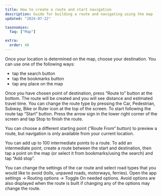 ```yaml
---
title: How to create a route and start navigation
description: Guide for building a route and navigating using the map
updated: "2024-07-22"

taxonomies:
  faq: ["Map"]

extra:
  order: 40
---
```


Once your location is determined on the map, choose your destination.
You can use one of the following ways:

* tap the search button
* tap the bookmarks button
* tap any place on the map

Once you have chosen point of destination, press “Route to” button at the bottom. The route will be created and you will see distance and estimated travel time. You can change the route type by pressing the Car, Pedestrian, Subway, Bike or Ruler icon at the top of the screen. To start following the route tap “Start” button. Press the arrow sign in the lower right corner of the screen and tap Stop to finish the route.

You can choose a different starting point (“Route From“ button) to preview a route, but navigation is only available from your current location.

You can add up to 100 intermediate points to a route. To add an intermediate point, create a route between the start and destination, then tap a point on the map (or select it from bookmarks/using the search) and tap “Add stop”.

You can change the settings of the car route and select road types that you would like to avoid (tolls, unpaved roads, motorways, ferries). Open the app settings → Routing options → Toggle On needed options. Avoid options are also displayed when the route is built if changing any of the options may change the route.
